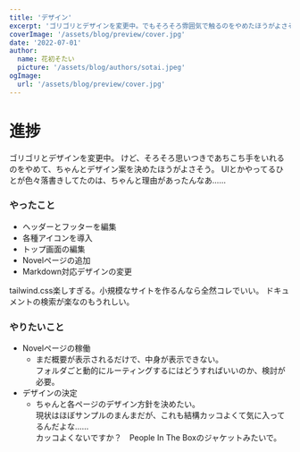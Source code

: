 ```yaml
---
title: 'デザイン'
excerpt: 'ゴリゴリとデザインを変更中。でもそろそろ雰囲気で触るのをやめたほうがよさそう。'
coverImage: '/assets/blog/preview/cover.jpg'
date: '2022-07-01'
author:
  name: 花初そたい
  picture: '/assets/blog/authors/sotai.jpeg'
ogImage:
  url: '/assets/blog/preview/cover.jpg'
---
```


# 進捗
ゴリゴリとデザインを変更中。 
けど、そろそろ思いつきであちこち手をいれるのをやめて、ちゃんとデザイン案を決めたほうがよさそう。
UIとかやってるひとが色々落書きしてたのは、ちゃんと理由があったんなあ……

### やったこと
- ヘッダーとフッターを編集  
- 各種アイコンを導入  
- トップ画面の編集  
- Novelページの追加
- Markdown対応デザインの変更

tailwind.css楽しすぎる。小規模なサイトを作るんなら全然コレでいい。
ドキュメントの検索が楽なのもうれしい。

### やりたいこと
- Novelページの稼働  
  - まだ概要が表示されるだけで、中身が表示できない。  
  フォルダごと動的にルーティングするにはどうすればいいのか、検討が必要。  
- デザインの決定  
  - ちゃんと各ページのデザイン方針を決めたい。  
  現状はほぼサンプルのまんまだが、これも結構カッコよくて気に入ってるんだよな……  
  カッコよくないですか？　People In The Boxのジャケットみたいで。